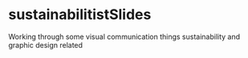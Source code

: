 # sustainabilitistSlides
Working through some visual communication things sustainability and graphic design related
